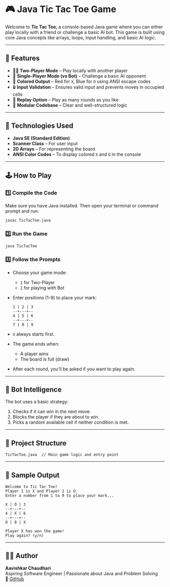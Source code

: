 # 🎮 Java Tic Tac Toe Game

Welcome to **Tic Tac Toe**, a console-based Java game where you can either play locally with a friend or challenge a basic AI bot. This game is built using core Java concepts like arrays, loops, input handling, and basic AI logic.

---

## 🧠 Features

* 🧍‍♂️ **Two-Player Mode** – Play locally with another player  
* 🤖 **Single-Player Mode (vs Bot)** – Challenge a basic AI opponent  
* 🎨 **Colored Output** – Red for `X`, Blue for `O` using ANSI escape codes  
* 🔒 **Input Validation** – Ensures valid input and prevents moves in occupied cells  
* 🔁 **Replay Option** – Play as many rounds as you like  
* 🧼 **Modular Codebase** – Clear and well-structured logic  

---

## 🧪 Technologies Used

* **Java SE (Standard Edition)**  
* **Scanner Class** – For user input  
* **2D Arrays** – For representing the board  
* **ANSI Color Codes** – To display colored `X` and `O` in the console  

---

## 🕹️ How to Play

### 1️⃣ Compile the Code

Make sure you have Java installed. Then open your terminal or command prompt and run:

```bash
javac TicTacToe.java
```

### 2️⃣ Run the Game

```bash
java TicTacToe
```

### 3️⃣ Follow the Prompts

* Choose your game mode:
  * `1` for Two-Player  
  * `2` for playing with Bot  
* Enter positions (1-9) to place your mark:

  ```
  1 | 2 | 3
  --+---+--
  4 | 5 | 6
  --+---+--
  7 | 8 | 9
  ```

* `X` always starts first.  
* The game ends when:
  * A player wins  
  * The board is full (draw)  
* After each round, you’ll be asked if you want to play again.

---

## 🤖 Bot Intelligence

The bot uses a basic strategy:

1. Checks if it can win in the next move.  
2. Blocks the player if they are about to win.  
3. Picks a random available cell if neither condition is met.

---

## 📂 Project Structure

```
TicTacToe.java  // Main game logic and entry point
```

---

## 📸 Sample Output

```
Welcome to Tic Tac Toe!
Player 1 is X and Player 2 is O.
Enter a number from 1 to 9 to place your mark...

X | O | 3
--+---+--
4 | X | 6
--+---+--
O | 8 | X

Player X has won the game!
Play again? (y/n)
```

---

## 👨‍💻 Author

**Aavishkar Chaudhari**  
Aspiring Software Engineer | Passionate about Java and Problem Solving  
🔗 [GitHub](https://github.com/Aavishkar7777)
